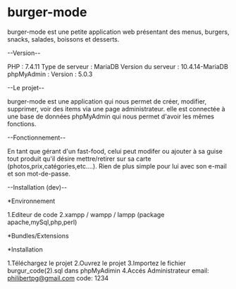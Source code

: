 # burger-mode

burger-mode est une petite application web présentant des menus, burgers, snacks, salades, boissons et desserts.

--Version--

PHP : 7.4.11
Type de serveur : MariaDB
Version du serveur : 10.4.14-MariaDB
phpMyAdmin : Version : 5.0.3

--Le projet--

burger-mode est une application qui nous permet de créer, modifier, supprimer, voir des items via une page administrateur. elle est connectée à une base de données phpMyAdmin qui nous permet d'avoir les mêmes fonctions.

--Fonctionnement--

En tant que gérant d'un fast-food, celui peut modifer ou ajouter à sa guise tout produit qu'il désire mettre/retirer sur sa carte
(photos,prix,catégories,etc....).
Rien de plus simple pour lui avec son e-mail et son mot-de-passe.

--Installation (dev)--

*Environnement

1.Editeur de code
2.xampp / wampp / lampp (package apache,mySql,php,perl) 

*Bundles/Extensions

*Installation

1.Téléchargez le projet
2.Ouvrez le projet
3.Importez le fichier burgur_code(2).sql dans phpMyAdimin
4.Accés Administrateur
  email: philibertpg@gmail.com
  code: 1234


